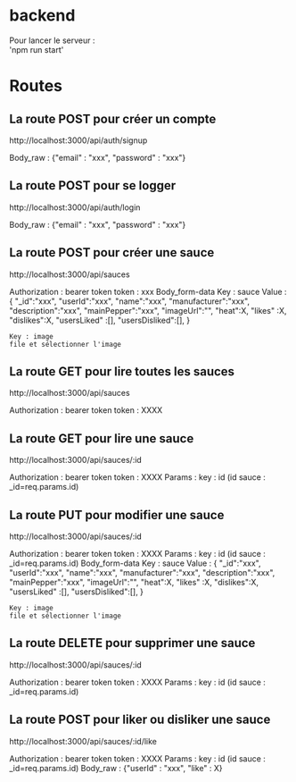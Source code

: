 # backend

Pour lancer le serveur :  
'npm run start'

# Routes

## La route POST pour créer un compte

http://localhost:3000/api/auth/signup

Body_raw :
{"email" : "xxx",
"password" : "xxx"}

## La route POST pour se logger

http://localhost:3000/api/auth/login

Body_raw :
{"email" : "xxx",
"password" : "xxx"}

## La route POST pour créer une sauce

http://localhost:3000/api/sauces

Authorization : bearer token token : xxx
Body_form-data
Key : sauce
Value : {
"\_id":"xxx",
"userId":"xxx",
"name":"xxx",
"manufacturer":"xxx",
"description":"xxx",
"mainPepper":"xxx",
"imageUrl":"",
"heat":X,
"likes" :X,
"dislikes":X,
"usersLiked" :[],
"usersDisliked":[],
}

    Key : image
    file et sélectionner l'image

## La route GET pour lire toutes les sauces

http://localhost:3000/api/sauces

Authorization : bearer token token : XXXX

## La route GET pour lire une sauce

http://localhost:3000/api/sauces/:id

Authorization : bearer token token : XXXX
Params : key : id (id sauce : \_id=req.params.id)

## La route PUT pour modifier une sauce

http://localhost:3000/api/sauces/:id

Authorization : bearer token token : XXXX
Params : key : id (id sauce : \_id=req.params.id)
Body_form-data
Key : sauce
Value : {
"\_id":"xxx",
"userId":"xxx",
"name":"xxx",
"manufacturer":"xxx",
"description":"xxx",
"mainPepper":"xxx",
"imageUrl":"",
"heat":X,
"likes" :X,
"dislikes":X,
"usersLiked" :[],
"usersDisliked":[],
}

    Key : image
    file et sélectionner l'image

## La route DELETE pour supprimer une sauce

http://localhost:3000/api/sauces/:id

Authorization : bearer token token : XXXX
Params : key : id (id sauce : \_id=req.params.id)

## La route POST pour liker ou disliker une sauce

http://localhost:3000/api/sauces/:id/like

Authorization : bearer token token : XXXX
Params : key : id (id sauce : \_id=req.params.id)
Body_raw :
{"userId" : "xxx",
"like" : X}
